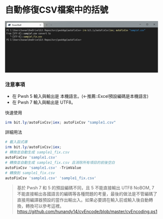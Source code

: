 自動修復CSV檔案中的括號
===

![](img/Cover.png)

### 注意事項
- 在 Pwsh 5 輸入與輸出是 本機語言。(←推薦::Excel預設編碼是本機語言)
- 在 Pwsh 7 輸入與輸出是 UTF8。

快速使用
```ps1
irm bit.ly/autoFixCsv|iex; autoFixCsv "sample1.csv"
```

詳細用法
```ps1
# 載入函式庫
irm bit.ly/autoFixCsv|iex;
# 轉換並自動生成 sample1_fix.csv
autoFixCsv 'sample1.csv'
# 轉換並自動生成 sample1_fix.csv 且消除所有項目的前後空白
autoFixCsv 'sample1.csv' -TrimValue
# 轉換到 sample1_fix.csv
autoFixCsv 'sample1.csv' 'sample1_fix.csv'
```

> 基於 Pwsh 7 和 5 的預設編碼不同，且 5 不能直接輸出 UTF8 NoBOM, 7不能直接輸出各國語言的編碼等各種問題的考量，最後的做法是不管編碼了直接用編譯器預設的當作出輸出入。如果必要請在輸入前或輸入後自動轉換，轉換可以參考這裡。 https://github.com/hunandy14/cvEncode/blob/master/cvEncoding.ps1